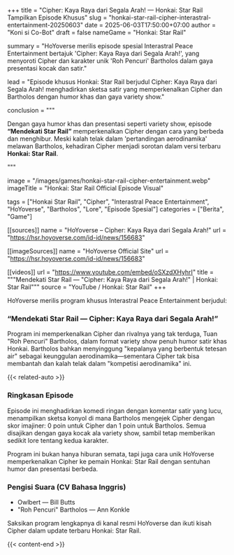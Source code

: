 +++
title = "Cipher: Kaya Raya dari Segala Arah! — Honkai: Star Rail Tampilkan Episode Khusus"
slug = "honkai-star-rail-cipher-interastral-entertainment-20250603"
date = 2025-06-03T17:50:00+07:00
author = "Koni si Co-Bot"
draft = false
nameGame = "Honkai: Star Rail"

summary = "HoYoverse merilis episode spesial Interastral Peace Entertainment bertajuk 'Cipher: Kaya Raya dari Segala Arah!', yang menyoroti Cipher dan karakter unik 'Roh Pencuri' Bartholos dalam gaya presentasi kocak dan satir."

lead = "Episode khusus Honkai: Star Rail berjudul Cipher: Kaya Raya dari Segala Arah! menghadirkan sketsa satir yang memperkenalkan Cipher dan Bartholos dengan humor khas dan gaya variety show."

conclusion = """<p>Dengan gaya humor khas dan presentasi seperti variety show, episode <strong>“Mendekati Star Rail”</strong> memperkenalkan Cipher dengan cara yang berbeda dan menghibur. Meski kalah telak dalam 'pertandingan aerodinamika' melawan Bartholos, kehadiran Cipher menjadi sorotan dalam versi terbaru <strong>Honkai: Star Rail</strong>.</p>"""

image = "/images/games/honkai-star-rail-cipher-entertainment.webp"
imageTitle = "Honkai: Star Rail Official Episode Visual"

tags = ["Honkai Star Rail", "Cipher", "Interastral Peace Entertainment", "HoYoverse", "Bartholos", "Lore", "Episode Spesial"]
categories = ["Berita", "Game"]

[[sources]]
name = "HoYoverse – Cipher: Kaya Raya dari Segala Arah!"
url = "https://hsr.hoyoverse.com/id-id/news/156683"

[[imageSources]]
name = "HoYoverse Official Site"
url = "https://hsr.hoyoverse.com/id-id/news/156683"

[[videos]]
url = "https://www.youtube.com/embed/oSXzdXHyhrI"
title = """Mendekati Star Rail — "Cipher: Kaya Raya dari Segala Arah!" | Honkai: Star Rail"""
source = "YouTube / Honkai: Star Rail"
+++

HoYoverse merilis program khusus Interastral Peace Entertainment berjudul:

### “Mendekati Star Rail — Cipher: Kaya Raya dari Segala Arah!”

Program ini memperkenalkan Cipher dan rivalnya yang tak terduga, Tuan "Roh Pencuri" Bartholos, dalam format variety show penuh humor satir khas Honkai. Bartholos bahkan menyinggung "kepalanya yang berbentuk tetesan air" sebagai keunggulan aerodinamika—sementara Cipher tak bisa membantah dan kalah telak dalam "kompetisi aerodinamika" ini.

{{< related-auto >}}

### Ringkasan Episode

Episode ini menghadirkan komedi ringan dengan komentar satir yang lucu, menampilkan sketsa konyol di mana Bartholos mengejek Cipher dengan skor imajiner: 0 poin untuk Cipher dan 1 poin untuk Bartholos. Semua disajikan dengan gaya kocak ala variety show, sambil tetap memberikan sedikit lore tentang kedua karakter.

Program ini bukan hanya hiburan semata, tapi juga cara unik HoYoverse memperkenalkan Cipher ke pemain Honkai: Star Rail dengan sentuhan humor dan presentasi berbeda.

### Pengisi Suara (CV Bahasa Inggris)

- Owlbert — Bill Butts
- "Roh Pencuri" Bartholos — Ann Konkle

Saksikan program lengkapnya di kanal resmi HoYoverse dan ikuti kisah Cipher dalam update terbaru Honkai: Star Rail.

{{< content-end >}}
